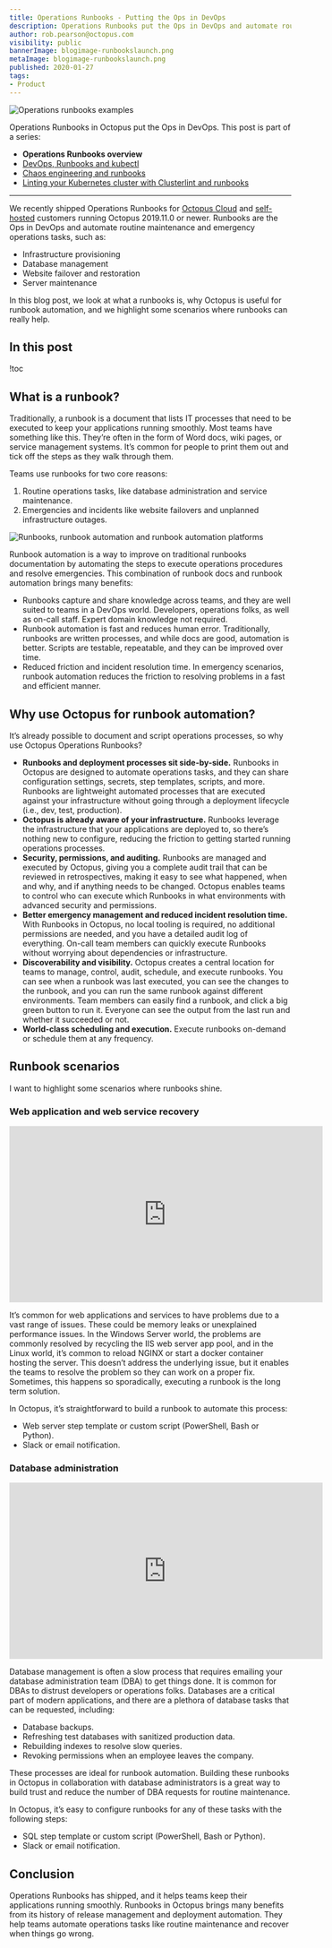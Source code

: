 ```yaml
---
title: Operations Runbooks - Putting the Ops in DevOps
description: Operations Runbooks put the Ops in DevOps and automate routine maintenance and emergency operations tasks.
author: rob.pearson@octopus.com
visibility: public
bannerImage: blogimage-runbookslaunch.png
metaImage: blogimage-runbookslaunch.png
published: 2020-01-27
tags:
- Product
---
```


![Operations runbooks examples](blogimage-runbookslaunch.png)

Operations Runbooks in Octopus put the Ops in DevOps. This post is part of a series:

- **Operations Runbooks overview** 
- [DevOps, Runbooks and kubectl](/blog/2020-01/devops-runbooks-and-kubectl/index.md)
- [Chaos engineering and runbooks](/blog/2020-01/chaos-engineering-and-runbooks/index.md)
- [Linting your Kubernetes cluster with Clusterlint and runbooks](/blog/2020-01/clusterlint-with-runbooks/index.md)

--- 

We recently shipped Operations Runbooks for [Octopus Cloud](https://octopus.com/cloud) and [self-hosted](https://octopus.com/downloads) customers running Octopus 2019.11.0 or newer. Runbooks are the Ops in DevOps and automate routine maintenance and emergency operations tasks, such as:

- Infrastructure provisioning
- Database management
- Website failover and restoration
- Server maintenance

In this blog post, we look at what a runbooks is, why Octopus is useful for runbook automation, and we highlight some scenarios where runbooks can really help.

<h2>In this post </h2>

!toc

## What is a runbook?

Traditionally, a runbook is a document that lists IT processes that need to be executed to keep your applications running smoothly. Most teams have something like this. They’re often in the form of Word docs, wiki pages, or service management systems. It’s common for people to print them out and tick off the steps as they walk through them.

Teams use runbooks for two core reasons:

1. Routine operations tasks, like database administration and service maintenance.
2. Emergencies and incidents like website failovers and unplanned infrastructure outages.

![Runbooks, runbook automation and runbook automation platforms](runbook-comic.png)

Runbook automation is a way to improve on traditional runbooks documentation by automating the steps to execute operations procedures and resolve emergencies. This combination of runbook docs and runbook automation brings many benefits:

* Runbooks capture and share knowledge across teams, and they are well suited to teams in a DevOps world. Developers, operations folks, as well as on-call staff. Expert domain knowledge not required.
* Runbook automation is fast and reduces human error. Traditionally, runbooks are written processes, and while docs are good, automation is better. Scripts are testable, repeatable, and they can be improved over time.
* Reduced friction and incident resolution time. In emergency scenarios, runbook automation reduces the friction to resolving problems in a fast and efficient manner.

## Why use Octopus for runbook automation?

It’s already possible to document and script operations processes, so why use Octopus Operations Runbooks? 

* **Runbooks and deployment processes sit side-by-side.** Runbooks in Octopus are designed to automate operations tasks, and they can share configuration settings, secrets, step templates, scripts, and more. Runbooks are lightweight automated processes that are executed against your infrastructure without going through a deployment lifecycle (i.e., dev, test, production).
* **Octopus is already aware of your infrastructure.** Runbooks leverage the infrastructure that your applications are deployed to, so there’s nothing new to configure, reducing the friction to getting started running operations processes.
* **Security, permissions, and auditing.** Runbooks are managed and executed by Octopus, giving you a complete audit trail that can be reviewed in retrospectives, making it easy to see what happened, when and why, and if anything needs to be changed. Octopus enables teams to control who can execute which Runbooks in what environments with advanced security and permissions.
* **Better emergency management and reduced incident resolution time.** With Runbooks in Octopus, no local tooling is required, no additional permissions are needed, and you have a detailed audit log of everything. On-call team members can quickly execute Runbooks without worrying about dependencies or infrastructure.
* **Discoverability and visibility.** Octopus creates a central location for teams to manage, control, audit, schedule, and execute runbooks. You can see when a runbook was last executed, you can see the changes to the runbook, and you can run the same runbook against different environments. Team members can easily find a runbook, and click a big green button to run it. Everyone can see the output from the last run and whether it succeeded or not.
* **World-class scheduling and execution.** Execute runbooks on-demand or schedule them at any frequency.

## Runbook scenarios

I want to highlight some scenarios where runbooks shine.

### Web application and web service recovery

<iframe width="560" height="315" src="https://www.youtube.com/embed/VuSHB0Re9Mo" frameborder="0" allowfullscreen></iframe>

It’s common for web applications and services to have problems due to a vast range of issues. These could be memory leaks or unexplained performance issues. In the Windows Server world, the problems are commonly resolved by recycling the IIS web server app pool, and in the Linux world, it’s common to reload NGINX or start a docker container hosting the server. This doesn’t address the underlying issue, but it enables the teams to resolve the problem so they can work on a proper fix. Sometimes, this happens so sporadically, executing a runbook is the long term solution.

In Octopus, it’s straightforward to build a runbook to automate this process:
- Web server step template or custom script (PowerShell, Bash or Python).
- Slack or email notification.

### Database administration

<iframe width="560" height="315" src="https://www.youtube.com/embed/dAYx8fMV4to" frameborder="0" allowfullscreen></iframe>

Database management is often a slow process that requires emailing your database administration team (DBA) to get things done. It is common for DBAs to distrust developers or operations folks. Databases are a critical part of modern applications, and there are a plethora of database tasks that can be requested, including:

* Database backups.
* Refreshing test databases with sanitized production data.
* Rebuilding indexes to resolve slow queries.
* Revoking permissions when an employee leaves the company.

These processes are ideal for runbook automation. Building these runbooks in Octopus in collaboration with database administrators is a great way to build trust and reduce the number of DBA requests for routine maintenance.  

In Octopus, it’s easy to configure runbooks for any of these tasks with the following steps:
- SQL step template or custom script (PowerShell, Bash or Python).
- Slack or email notification.

## Conclusion

Operations Runbooks has shipped, and it helps teams keep their applications running smoothly. Runbooks in Octopus brings many benefits from its history of release management and deployment automation. They help teams automate operations tasks like routine maintenance and recover when things go wrong.
